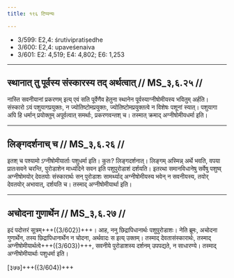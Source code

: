 ```yaml
---
title: १९६ टिप्पन्यः

---
```

- 3/599: E2,4: śrutivipratiṣedhe
- 3/600: E2,4: upaveśenaiva
- 3/601: E2: 4,519; E4: 4,802; E6: 1,253

____________________________________________


## स्थानात् तु पूर्वस्य संस्कारस्य तद् अर्थत्वात् // MS_३,६.२५ //

नास्ति सवनीयानां प्रकरणम् इत्य् एवं सति पूर्वेणैव हेतुना स्थानेन पूर्वस्याग्नीषोमीयस्य भवितुम् अर्हति। संस्कारो ऽयं पशुयागप्रयुक्तः, न ज्योतिष्टोमप्रयुक्तः, ज्योतिष्टोमप्रयुक्तत्वे न विशेषः पशूनां स्यात्। पशुयागा अपि हि धर्मान् प्रयोक्तुम् अपूर्वत्वात् समर्थाः, प्रकरणवन्तश् च। तस्मात् क्रमाद् अग्नीषोमीयधर्मा इति।


____________________________________________


## लिङ्गदर्शनाच् च // MS_३,६.२६ //

इतश् च पश्यामो ऽग्नीषोमीयार्ताः पशुधर्मा इति। कुतः? लिङ्गदर्शनात्। लिङ्गम् अस्मिन्न् अर्थे भवति, वपया प्रातःसवने चरन्ति, पुरोडाशेन माध्यंदिने सवन इति पशुपुरोडाशं दर्शयति। इतरथा समानविधानेषु सर्वेषु पशुष्व् अग्नीषोमयोर् देवतयोः संस्कारार्थः सन् पुरोडाशः सामर्थ्याद् अग्नीषोमीयस्य भवेन् न सवनीयस्य, तयोर् देवतयोर् अभावात्, दर्शयति च। तस्माद् अग्नीषोमीयार्था इति।


____________________________________________


## अचोदना गुणार्थेन // MS_३,६.२७ //

इदं पदोत्तरं सूत्रम्+++({3/602})+++। आह, ननु छिद्रापिधानार्थः पशुपुरोडाशः। नेति ब्रूमः, अचोदना गुणार्थेन, तस्य छिद्रापिधानार्थेन न चोदना, अर्थवादः स इत्य् उक्तम्। तस्माद् देवतासंस्कारार्थः, तस्माद् अग्नीषोमीयार्थत्वे+++({3/603})+++, सवनीये पुरोडाशस्य दर्शनम् उपपद्यते, न साधारण्ये। तस्माद् अग्नीषोमीयार्थाः पशुधर्मा इति।

[३७७]+++({3/604})+++
